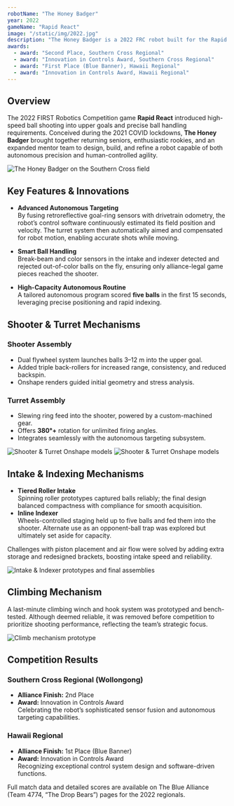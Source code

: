 ```yaml
---
robotName: "The Honey Badger"
year: 2022
gameName: "Rapid React"
image: "/static/img/2022.jpg"
description: "The Honey Badger is a 2022 FRC robot built for the Rapid React challenge, featuring fully autonomous turret targeting and robust ball handling systems. "
awards:
  - award: "Second Place, Southern Cross Regional"
  - award: "Innovation in Controls Award, Southern Cross Regional"
  - award: "First Place (Blue Banner), Hawaii Regional"
  - award: "Innovation in Controls Award, Hawaii Regional"
---
```


## Overview
The 2022 FIRST Robotics Competition game **Rapid React** introduced high-speed ball shooting into upper goals and precise ball handling requirements. Conceived during the 2021 COVID lockdowns, **The Honey Badger** brought together returning seniors, enthusiastic rookies, and an expanded mentor team to design, build, and refine a robot capable of both autonomous precision and human-controlled agility.

![The Honey Badger on the Southern Cross field](/static/img/2022.jpg)

## Key Features & Innovations

- **Advanced Autonomous Targeting**  
  By fusing retroreflective goal-ring sensors with drivetrain odometry, the robot’s control software continuously estimated its field position and velocity. The turret system then automatically aimed and compensated for robot motion, enabling accurate shots while moving.

- **Smart Ball Handling**  
  Break-beam and color sensors in the intake and indexer detected and rejected out-of-color balls on the fly, ensuring only alliance-legal game pieces reached the shooter.

- **High-Capacity Autonomous Routine**  
  A tailored autonomous program scored **five balls** in the first 15 seconds, leveraging precise positioning and rapid indexing.

## Shooter & Turret Mechanisms

### Shooter Assembly
- Dual flywheel system launches balls 3–12 m into the upper goal.
- Added triple back-rollers for increased range, consistency, and reduced backspin.
- Onshape renders guided initial geometry and stress analysis.

### Turret Assembly
- Slewing ring feed into the shooter, powered by a custom-machined gear.
- Offers **380°+** rotation for unlimited firing angles.
- Integrates seamlessly with the autonomous targeting subsystem.

![Shooter & Turret Onshape models](/static/img/2022-turret-model.jpg)
![Shooter & Turret Onshape models](/static/img/2022-shooter-model.jpg)


## Intake & Indexing Mechanisms

- **Tiered Roller Intake**  
  Spinning roller prototypes captured balls reliably; the final design balanced compactness with compliance for smooth acquisition.
- **Inline Indexer**  
  Wheels-controlled staging held up to five balls and fed them into the shooter. Alternate use as an opponent-ball trap was explored but ultimately set aside for capacity.

Challenges with piston placement and air flow were solved by adding extra storage and redesigned brackets, boosting intake speed and reliability.

![Intake & Indexer prototypes and final assemblies](/static/img/2022-intake-indexer.jpg)

## Climbing Mechanism

A last-minute climbing winch and hook system was prototyped and bench-tested. Although deemed reliable, it was removed before competition to prioritize shooting performance, reflecting the team’s strategic focus.

![Climb mechanism prototype](/static/img/2022-climb-mechanism.jpg)

## Competition Results

### Southern Cross Regional (Wollongong)
- **Alliance Finish:** 2nd Place  
- **Award:** Innovation in Controls Award  
  Celebrating the robot’s sophisticated sensor fusion and autonomous targeting capabilities.

### Hawaii Regional
- **Alliance Finish:** 1st Place (Blue Banner)  
- **Award:** Innovation in Controls Award  
  Recognizing exceptional control system design and software-driven functions.

Full match data and detailed scores are available on The Blue Alliance (Team 4774, “The Drop Bears”) pages for the 2022 regionals.
